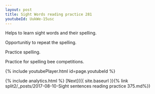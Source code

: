 ```yaml
---
layout: post
title: Sight Words reading practice 281
youtubeId: UukWe-15usc
---
```

 
 
Helps to learn sight words and their spelling.

Opportunitiy to repeat the spelling. 

Practice spelling. 
 
Practice for spelling bee competitions. 
 
{% include youtubePlayer.html id=page.youtubeId %}
 
 
{% include analytics.html %} 
[Next]({{ site.baseurl }}{% link  split2/_posts/2017-08-10-Sight sentences reading practice 375.md%})
 
